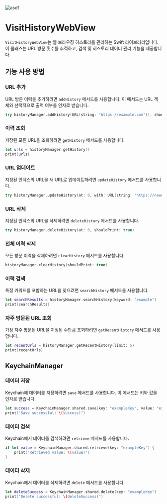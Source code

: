 ![asdf](https://github.com/jjunhaa0211/VisitHistoryWebView/assets/102890390/92e9f6dd-55df-4425-839d-ad92886187a4)

# VisitHistoryWebView

`VisitHistoryWebView`는 웹 브라우징 히스토리를 관리하는 Swift 라이브러리입니다. 이 클래스는 URL 방문 횟수를 추적하고, 검색 및 히스토리 데이터 관리 기능을 제공합니다.
## 기능 사용 방법

### URL 추가

URL 방문 이력을 추가하려면 `addHistory` 메서드를 사용합니다. 이 메서드는 URL 객체와 선택적으로 출력 여부를 인자로 받습니다.

```swift
try historyManager.addHistory(URL(string: "https://example.com")!, shouldPrint: true)
```

### 이력 조회

저장된 모든 URL을 조회하려면 `getHistory` 메서드를 사용합니다.

```swift
let urls = historyManager.getHistory()
print(urls)
```

### URL 업데이트

지정된 인덱스의 URL을 새 URL로 업데이트하려면 `updateHistory` 메서드를 사용합니다.

```swift
try historyManager.updateHistory(at: 0, with: URL(string: "https://newexample.com")!, shouldPrint: true)
```

### URL 삭제

지정된 인덱스의 URL을 삭제하려면 `deleteHistory` 메서드를 사용합니다.

```swift
try historyManager.deleteHistory(at: 0, shouldPrint: true)
```

### 전체 이력 삭제

모든 방문 이력을 삭제하려면 `clearHistory` 메서드를 사용합니다.

```swift
historyManager.clearHistory(shouldPrint: true)
```

### 이력 검색

특정 키워드를 포함하는 URL을 찾으려면 `searchHistory` 메서드를 사용합니다.

```swift
let searchResults = historyManager.searchHistory(keyword: "example")
print(searchResults)
```

### 자주 방문된 URL 조회

가장 자주 방문된 URL을 지정된 수만큼 조회하려면 `getRecentHistory` 메서드를 사용합니다.

```swift
let recentUrls = historyManager.getRecentHistory(limit: 5)
print(recentUrls)
```

## KeychainManager

### 데이터 저장

Keychain에 데이터를 저장하려면 `save` 메서드를 사용합니다. 이 메서드는 키와 값을 인자로 받습니다.

```swift
let success = KeychainManager.shared.save(key: "exampleKey", value: "exampleValue")
print("Save successful: \(success)")
```

### 데이터 검색

Keychain에서 데이터를 검색하려면 `retrieve` 메서드를 사용합니다.

```swift
if let value = KeychainManager.shared.retrieve(key: "exampleKey") {
    print("Retrieved value: \(value)")
}
```

### 데이터 삭제

Keychain에서 데이터를 삭제하려면 `delete` 메서드를 사용합니다.

```swift
let deleteSuccess = KeychainManager.shared.delete(key: "exampleKey")
print("Delete successful: \(deleteSuccess)")
```
